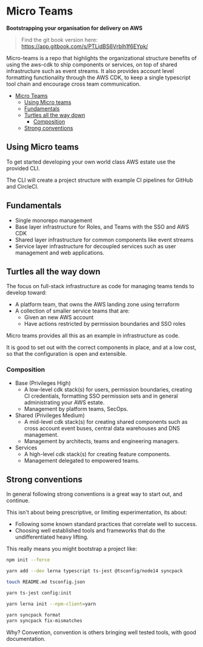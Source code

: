 # Micro Teams

**Bootstrapping your organisation for delivery on AWS**

>Find the git book version here: https://app.gitbook.com/s/PTLidBS6Vrblh1f6EYpk/

Micro-teams is a repo that highlights the organizational structure benefits of using the aws-cdk to ship components or services, on top of shared infrastructure such as event streams. It also provides account level formatting functionality through the AWS CDK, to keep a single typescript tool chain and encourage cross team communication.

- [Micro Teams](#micro-teams)
  - [Using Micro teams](#using-micro-teams)
  - [Fundamentals](#fundamentals)
  - [Turtles all the way down](#turtles-all-the-way-down)
    - [Composition](#composition)
  - [Strong conventions](#strong-conventions)


## Using Micro teams

To get started developing your own world class AWS estate use the provided CLI.

The CLI will create a project structure with example CI pipelines for GitHub and CircleCI.

## Fundamentals

- Single monorepo management
- Base layer infrastructure for Roles, and Teams with the SSO and AWS CDK
- Shared layer infrastructure for common components like event streams
- Service layer infrastructure for decoupled services such as user management and web applications.

## Turtles all the way down

The focus on full-stack infrastructure as code for managing teams tends to develop toward:

- A platform team, that owns the AWS landing zone using terraform
- A collection of smaller service teams that are:
  - Given an new AWS account
  - Have actions restricted by permission boundaries and SSO roles

Micro teams provides all this as an example in infrastructure as code.

It is good to set out with the correct components in place, and at a low cost, so that the configuration is open and extensible.

### Composition

- Base (Privileges High)
  - A low-level cdk stack(s) for users, permission boundaries, creating CI credentials, formatting SSO permission sets and in general administrating your AWS estate.
  - Management by platform teams, SecOps.
- Shared (Privileges Medium)
  - A mid-level cdk stack(s) for creating shared components such as cross account event buses, central data warehouses and DNS management.
  - Management by architects, teams and engineering managers.
- Services
  - A high-level cdk stack(s) for creating feature components.
  - Management delegated to empowered teams.

## Strong conventions

In general following strong conventions is a great way to start out, and continue.

This isn't about being prescriptive, or limiting experimentation, its about:

- Following some known standard practices that correlate well to success.
- Choosing well established tools and frameworks that do the undifferentiated heavy lifting.

This really means you might bootstrap a project like:

```bash
npm init --force

yarn add --dev lerna typescript ts-jest @tsconfig/node14 syncpack

touch README.md tsconfig.json

yarn ts-jest config:init

yarn lerna init --npm-client=yarn

yarn syncpack format
yarn syncpack fix-mismatches
```

Why? Convention, convention is others bringing well tested tools, with good documentation.
